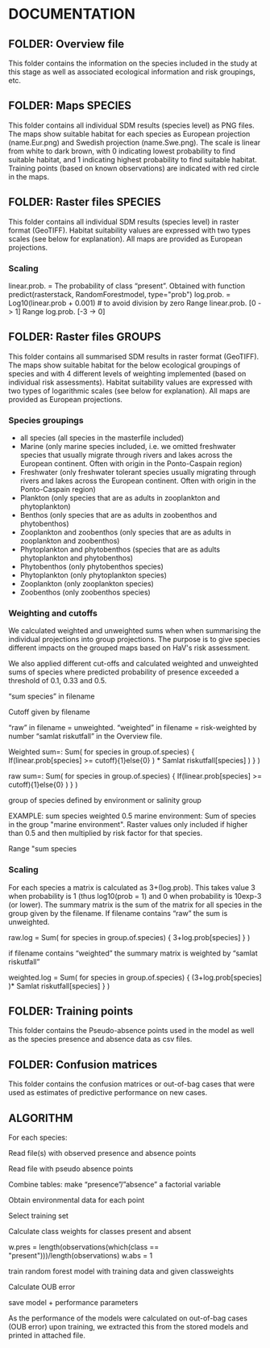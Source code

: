 # DOCUMENTATION

## FOLDER: Overview file 

This folder contains the information on the species included in the study at this stage as well as associated ecological information and risk groupings, etc.

## FOLDER: Maps SPECIES 

This folder contains all individual SDM results (species level) as PNG files. The maps show suitable habitat for each species as European projection (name.Eur.png) and Swedish projection (name.Swe.png).
The scale is linear from white to dark brown, with 0 indicating lowest probability to find suitable habitat, and 1 indicating highest  probability to find suitable habitat. 
Training points (based on known observations) are indicated with red circle in the maps.

## FOLDER: Raster files SPECIES 

This folder contains all individual SDM results (species level) in raster format (GeoTIFF). Habitat suitability values are expressed with two types scales (see below for explanation). All maps are provided as European projections.

### Scaling 

linear.prob. = The probability of class “present”. Obtained with function predict(rasterstack, RandomForestmodel, type="prob") 
log.prob. = Log10(linear.prob + 0.001) # to avoid division by zero
Range linear.prob. [0 -> 1]
Range log.prob. [-3 -> 0]

## FOLDER: Raster files GROUPS 

This folder contains all summarised SDM results in raster format (GeoTIFF). The maps show suitable habitat for the below ecological groupings of species and with 4 different levels of weighting implemented (based on individual risk assessments). Habitat suitability values are expressed with two types of logarithmic scales (see below for explanation). All maps are provided as European projections.

### Species groupings

- all species (all species in the masterfile included)
- Marine (only marine species included, i.e. we omitted freshwater species that usually migrate through rivers and lakes across the European continent. Often with origin in the Ponto-Caspain region)
- Freshwater (only freshwater tolerant species usually migrating through rivers and lakes across the European continent. Often with origin in the Ponto-Caspain region)
- Plankton (only species that are as adults in zooplankton and phytoplankton)
- Benthos (only species that are as adults in zoobenthos and phytobenthos)
- Zooplankton and zoobenthos (only species that are as adults in zooplankton and zoobenthos)
- Phytoplankton and phytobenthos (species that are as adults phytoplankton and phytobenthos)
- Phytobenthos (only phytobenthos species)
- Phytoplankton (only phytoplankton species)
- Zooplankton (only zooplankton species)
- Zoobenthos (only zoobenthos species)


### Weighting  and cutoffs

We calculated weighted and unweighted sums when when summarising the individual projections into group projections. The purpose is to give species different impacts on the grouped maps based on HaV's risk assessment. 

We also applied different cut-offs and calculated weighted and unweighted sums of species where predicted probability of presence exceeded a threshold of 0.1, 0.33 and 0.5.

“sum species” in filename

Cutoff given by filename

“raw” in filename = unweighted. 
“weighted” in filename = risk-weighted by number “samlat riskutfall” in the Overview file.

Weighted sum=:  Sum(  for species in group.of.species) { If(linear.prob[species] >= cutoff){1}else{0} ) * Samlat riskutfall[species] ) }  )

raw sum=:  Sum(  for species in group.of.species) {  If(linear.prob[species] >= cutoff){1}else{0} )   }  )

group of species defined by environment or salinity group

EXAMPLE: sum species weighted 0.5 marine environment: Sum of species in the group "marine environment". Raster values only included if higher than 0.5 and then multiplied by risk factor for that species.

Range "sum species

### Scaling

For each species a matrix is calculated as 3+(log.prob).  This takes value 3 when probability is 1 (thus log10(prob = 1) and 0 when probability is 10exp-3  (or lower). The summary matrix is the sum of the matrix  for all species in the group given by the filename. If filename contains “raw” the sum is unweighted.

raw.log = Sum(  for species in group.of.species) { 3+log.prob[species]  }  )

if filename contains “weighted” the summary matrix is weighted by “samlat riskutfall”

weighted.log =  Sum(  for species in group.of.species) { (3+log.prob[species]   )* Samlat riskutfall[species]  }  )

## FOLDER: Training points 

This folder contains the Pseudo-absence points used in the model as well as the species presence and absence data as csv files.

## FOLDER: Confusion matrices 

This folder contains the confusion matrices or out-of-bag cases that were used as estimates of predictive performance on new cases.

## ALGORITHM 

For each species:

Read file(s) with observed presence and absence points

Read file with pseudo absence points

Combine tables: make “presence”/”absence” a factorial variable

Obtain environmental data for each point

Select training set

Calculate class weights for classes present and absent

  w.pres = length(observations(which(class == "present")))/length(observations)
  w.abs = 1

train random forest model with training data and given classweights

Calculate OUB error

save model + performance parameters

As the performance of the models were calculated on out-of-bag cases (OUB error) upon training, we extracted this from the stored models and printed in attached file.


